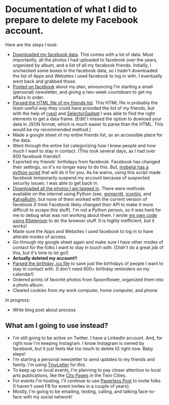 # Documentation of what I did to prepare to delete my Facebook account. 

Here are the steps I took:

- [Downloaded my facebook data](https://www.facebook.com/help/1701730696756992/?helpref=hc_fnav). This comes with a lot of data. Most importantly, all the photos I had uploaded to facebook over the years, organized by album, and a list of all my facebook friends. Initially, I unchecked some boxes in the facebook data, so I hadn't downloaded the list of Apps and Websites I used facebook to log in with. I eventually went back and grabbed those. 
- [Posted on facebook](LeavingFacebook.txt) about my plan, announcing I'm starting a small (personal) newsletter, and giving a two-week countdown to get my affairs in order.
- [Parsed the HTML file of my friends list](FacebookFriends.md). This HTML file is probably the least-useful way they could have provided the list of my friends, but with the help of [rvest](https://rvest.tidyverse.org/) and [SelectorGadget](https://selectorgadget.com/) I was able to find the right elements to get a data frame. [Edit! I missed the option to dowload your data in JSON format, which is much easier to parse than the HTML. This would be my recommended method.]
- Made a google sheet of my entire friends list, as an accessible place for the data. 
- Went through the entire list categorizing how I knew people and how much I want to stay in contact. (This took several days, as I had over 600 facebook friends!)
- Exported my friends' birthdays from facebook. Facebook has changed their settings, so it's no longer easy to do this. But, [mobeigi has a python script](https://github.com/mobeigi/fb2cal) that will do it for you. As he warns, using this script made facebook temporarily suspend my account because of suspected security issues. I was able to get back in.
- [Downloaded all the photos I am tagged in](FacebookPhotosOfYou.md).  There were methods available on the internet using Python (see, [gnmerritt](https://gnmerritt.net/deletefacebook/2018/04/03/fb-photos-of-me/), [jcontini](https://github.com/jcontini/fb-photo-downloader), and [KatyaRuth](https://github.com/KatyaRuth/photos-of-you)), but none of them worked with the current version of facebook (I think Facebook likely changed their API to make it more difficult to scrape this stuff). I'm not a Python person, so it was hard for me to debug what was not working about them. I wrote [my own code using RSelenium](FacebookPhotosOfYou.md) to do the browser stuff. It is highly inefficient, but it works!  
- Made sure the Apps and Websites I used facebook to log in to have alterate modes of access. 
- Go through my google sheet again and make sure I have other modes of contact for the folks I want to stay in touch with. [Didn't do a great job of this, but it's time to let go!]
- **Actually deleted my account!!**
- [Parsed the birthday .ics file](parsing_birthdays.md) to save just the birthdays of people I want to stay in contact with. (I don't need 600+ birthday reminders on my calendar!)
- Ordered prints of favorite photos from Spoonflower, organized them into a photo album.
- Cleared cookies from my work computer, home computer, and phone

In progress:

- Write blog post about process

## What am I going to use instead? 

- I'm still going to be active on Twitter. I have a LinkedIn account. And, for right now I'm keeping Instagram. I know Instagram is owned by facebook, but it just feels like too much to delete IG right now. Baby steps!
- I'm starting a personal newsletter to send updates to my friends and family. I'm using [TinyLetter](https://tinyletter.com/) for this.
- To keep up on local events, I'm planning to pay closer attention to local arts publications, like the [City Pages](http://www.citypages.com/) in the Twin Cities. 
- For events I'm hosting, I'll continue to use [Paperless Post](https://www.paperlesspost.com/) to invite folks (I haven't used FB for event invites in a couple of years).
- Mostly, I'm going to be emailing, texting, calling, and talking face-to-face with my social network! 

